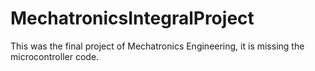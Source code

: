 # MechatronicsIntegralProject
This was the final project of  Mechatronics Engineering, it is missing the microcontroller code.
